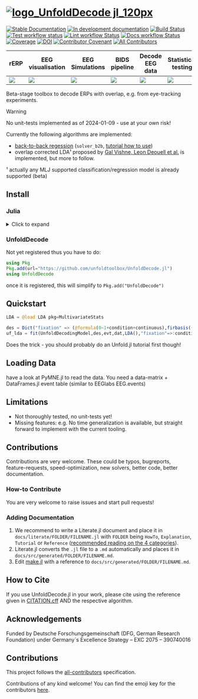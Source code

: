 # [![logo_UnfoldDecode jl_120px](https://github.com/unfoldtoolbox/UnfoldDecode.jl/assets/57703446/965b93aa-33e1-420e-a707-1fe8d7e3bcbe)](https://github.com/unfoldtoolbox/UnfoldDecode.jl/tree/main)


[![Stable Documentation](https://img.shields.io/badge/docs-stable-blue.svg)](https://unfoldtoolbox.github.io/UnfoldDecode.jl/stable)
[![In development documentation](https://img.shields.io/badge/docs-dev-blue.svg)](https://unfoldtoolbox.github.io/UnfoldDecode.jl/dev)
[![Build Status](https://github.com/unfoldtoolbox/UnfoldDecode.jl/workflows/Test/badge.svg)](https://github.com/unfoldtoolbox/UnfoldDecode.jl/actions)
[![Test workflow status](https://github.com/unfoldtoolbox/UnfoldDecode.jl/actions/workflows/Test.yml/badge.svg?branch=main)](https://github.com/unfoldtoolbox/UnfoldDecode.jl/actions/workflows/Test.yml?query=branch%3Amain)
[![Lint workflow Status](https://github.com/unfoldtoolbox/UnfoldDecode.jl/actions/workflows/Lint.yml/badge.svg?branch=main)](https://github.com/unfoldtoolbox/UnfoldDecode.jl/actions/workflows/Lint.yml?query=branch%3Amain)
[![Docs workflow Status](https://github.com/unfoldtoolbox/UnfoldDecode.jl/actions/workflows/Docs.yml/badge.svg?branch=main)](https://github.com/unfoldtoolbox/UnfoldDecode.jl/actions/workflows/Docs.yml?query=branch%3Amain)
[![Coverage](https://codecov.io/gh/unfoldtoolbox/UnfoldDecode.jl/branch/main/graph/badge.svg)](https://codecov.io/gh/unfoldtoolbox/UnfoldDecode.jl)
[![DOI](https://zenodo.org/badge/DOI/FIXME)](https://doi.org/FIXME)
[![Contributor Covenant](https://img.shields.io/badge/Contributor%20Covenant-2.1-4baaaa.svg)](CODE_OF_CONDUCT.md)
[![All Contributors](https://img.shields.io/github/all-contributors/unfoldtoolbox/UnfoldDecode.jl?labelColor=5e1ec7&color=c0ffee&style=flat-square)](#contributors)


|rERP|EEG visualisation|EEG Simulations|BIDS pipeline|Decode EEG data|Statistical testing|
|---|---|---|---|---|---|
| <a href="https://github.com/unfoldtoolbox/Unfold.jl/tree/main"><img src="https://github-production-user-asset-6210df.s3.amazonaws.com/10183650/277623787-757575d0-aeb9-4d94-a5f8-832f13dcd2dd.png"></a> | <a href="https://github.com/unfoldtoolbox/UnfoldMakie.jl"><img  src="https://github-production-user-asset-6210df.s3.amazonaws.com/10183650/277623793-37af35a0-c99c-4374-827b-40fc37de7c2b.png"></a>|<a href="https://github.com/unfoldtoolbox/UnfoldSim.jl"><img src="https://github-production-user-asset-6210df.s3.amazonaws.com/10183650/277623795-328a4ccd-8860-4b13-9fb6-64d3df9e2091.png"></a>|<a href="https://github.com/unfoldtoolbox/UnfoldBIDS.jl"><img src="https://github-production-user-asset-6210df.s3.amazonaws.com/10183650/277622460-2956ca20-9c48-4066-9e50-c5d25c50f0d1.png"></a>|<a href="https://github.com/unfoldtoolbox/UnfoldDecode.jl"><img src="https://github-production-user-asset-6210df.s3.amazonaws.com/10183650/277622487-802002c0-a1f2-4236-9123-562684d39dcf.png"></a>|<a href="https://github.com/unfoldtoolbox/UnfoldStats.jl"><img  src="https://github-production-user-asset-6210df.s3.amazonaws.com/10183650/277623799-4c8f2b5a-ea84-4ee3-82f9-01ef05b4f4c6.png"></a>|

Beta-stage toolbox to decode ERPs with overlap, e.g. from eye-tracking experiments.

> [!WARNING]
> No unit-tests implemented as of 2024-01-09 - use at your own risk!

Currently the following algorithms are implemented:

- [back-to-back regession](https://doi.org/10.1016/j.neuroimage.2020.117028) (`solver_b2b`, [tutorial how to use](https://unfoldtoolbox.github.io/Unfold.jl/dev/HowTo/custom_solvers/#Back2Back-regression)) 
- overlap corrected LDA¹ proposed by [Gal Vishne, Leon Deouell et al.](https://doi.org/10.1101/2023.06.28.546397) is implemented, but more to follow.

¹ actually any MLJ supported classification/regression model is already supported (beta)

## Install

### Julia
<details>
<summary>Click to expand</summary>

The recommended way to install julia is [juliaup](https://github.com/JuliaLang/juliaup).
It allows you to, e.g., easily update Julia at a later point, but also test out alpha/beta versions etc.

TL:DR; If you dont want to read the explicit instructions, just copy the following command

#### Windows

AppStore -> JuliaUp,  or `winget install julia -s msstore` in CMD

#### Mac & Linux

`curl -fsSL https://install.julialang.org | sh` in any shell
</details>

### UnfoldDecode

Not yet registered thus you have to do:
```julia
using Pkg
Pkg.add(url="https://github.com/unfoldtoolbox/UnfoldDecode.jl")
using UnfoldDecode
```
once it is registered, this will simplify to `Pkg.add("UnfoldDecode")`

## Quickstart

```julia
LDA = @load LDA pkg=MultivariateStats

des = Dict("fixation" => (@formula(0~1+condition+continuous),firbasis((-0.1,1.),100)));
uf_lda = fit(UnfoldDecodingModel,des,evt,dat,LDA(),"fixation"=>:condition)
```

Does the trick - you should probably do an Unfold.jl tutorial first though!

## Loading Data
have a look at PyMNE.jl to read the data. You need a data-matrix + DataFrames.jl event table (similar to EEGlabs EEG.events)

## Limitations
- Not thoroughly tested, no unit-tests yet!
- Missing features: e.g. No time generalization is available, but straight forward to implement with the current tooling.

## Contributions

Contributions are very welcome. These could be typos, bugreports, feature-requests, speed-optimization, new solvers, better code, better documentation.

### How-to Contribute

You are very welcome to raise issues and start pull requests!

### Adding Documentation

1. We recommend to write a Literate.jl document and place it in `docs/literate/FOLDER/FILENAME.jl` with `FOLDER` being `HowTo`, `Explanation`, `Tutorial` or `Reference` ([recommended reading on the 4 categories](https://documentation.divio.com/)).
2. Literate.jl converts the `.jl` file to a `.md` automatically and places it in `docs/src/generated/FOLDER/FILENAME.md`.
3. Edit [make.jl](https://github.com/unfoldtoolbox/Unfold.jl/blob/main/docs/make.jl) with a reference to `docs/src/generated/FOLDER/FILENAME.md`.


## How to Cite

If you use UnfoldDecode.jl in your work, please cite using the reference given in [CITATION.cff](https://github.com/unfoldtoolbox/UnfoldDecode.jl/blob/main/CITATION.cff) AND the respective algorithm.

## Acknowledgements

Funded by Deutsche Forschungsgemeinschaft (DFG, German Research Foundation) under Germany´s Excellence Strategy – EXC 2075 – 390740016

## Contributions

<!-- ALL-CONTRIBUTORS-LIST:START - Do not remove or modify this section -->
<!-- prettier-ignore-start -->
<!-- markdownlint-disable -->

<!-- markdownlint-restore -->
<!-- prettier-ignore-end -->

<!-- ALL-CONTRIBUTORS-LIST:END -->



This project follows the [all-contributors](https://allcontributors.org/docs/en/specification) specification. 

Contributions of any kind welcome!
You can find the emoji key for the contributors [here](https://github.com/unfoldtoolbox/Unfold.jl/blob/main/docs/contrib-emoji.md).

